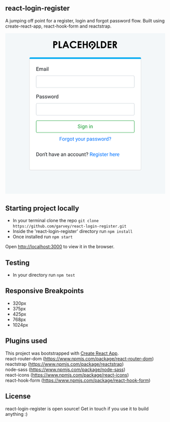 ## react-login-register

A jumping off point for a register, login and forgot password flow. Built using create-react-app, react-hook-form and reactstrap.

![alt text](https://github.com/garvey/react-login-register/blob/master/src/images/readme/login.png)

## Starting project locally

- In your terminal clone the repo `git clone https://github.com/garvey/react-login-register.git`
- Inside the 'react-login-register' directory run `npm install`
- Once installed run `npm start`

Open [http://localhost:3000](http://localhost:3000) to view it in the browser.

## Testing

- In your directory run `npm test`

## Responsive Breakpoints 

- 320px 
- 375px
- 425px
- 768px
- 1024px

## Plugins used

This project was bootstrapped with [Create React App](https://github.com/facebook/create-react-app).<br />
react-router-dom (https://www.npmjs.com/package/react-router-dom)<br />
reactstrap (https://www.npmjs.com/package/reactstrap)<br />
node-sass (https://www.npmjs.com/package/node-sass)<br />
react-icons (https://www.npmjs.com/package/react-icons)<br />
react-hook-form (https://www.npmjs.com/package/react-hook-form)


## License

react-login-register is open source! Get in touch if you use it to build anything :) 
